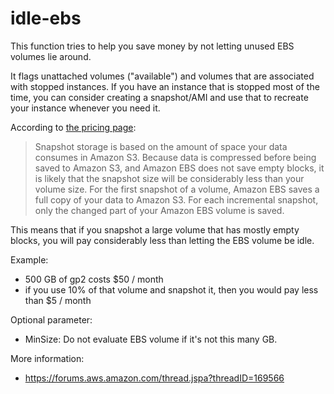 # idle-ebs

This function tries to help you save money by not letting unused EBS volumes
lie around.

It flags unattached volumes ("available") and volumes that are associated with
stopped instances. If you have an instance that is stopped most of the time,
you can consider creating a snapshot/AMI and use that to recreate your instance
whenever you need it.

According to [the pricing page](https://aws.amazon.com/ebs/pricing/):
> Snapshot storage is based on the amount of space your data consumes in Amazon S3. Because data is compressed before being saved to Amazon S3, and Amazon EBS does not save empty blocks, it is likely that the snapshot size will be considerably less than your volume size. For the first snapshot of a volume, Amazon EBS saves a full copy of your data to Amazon S3. For each incremental snapshot, only the changed part of your Amazon EBS volume is saved.

This means that if you snapshot a large volume that has mostly empty blocks,
you will pay considerably less than letting the EBS volume be idle.

Example:
- 500 GB of gp2 costs $50 / month
- if you use 10% of that volume and snapshot it, then you would pay less than $5 / month

Optional parameter:
- MinSize: Do not evaluate EBS volume if it's not this many GB.

More information:
- https://forums.aws.amazon.com/thread.jspa?threadID=169566
